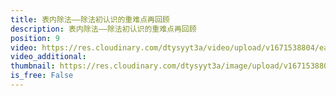 ```yaml
---
title: 表内除法——除法初认识的重难点再回顾
description: 表内除法——除法初认识的重难点再回顾
position: 9
video: https://res.cloudinary.com/dtysyyt3a/video/upload/v1671538804/easymath/2年级下/02单元表内除法（一）/cuodkskncuaa36oylb2b.mp4
video_additional: 
thumbnail: https://res.cloudinary.com/dtysyyt3a/image/upload/v1671538806/easymath/2年级下/02单元表内除法（一）/cmhijcj4fydgz4y8vjmt.png
is_free: False
---
```

